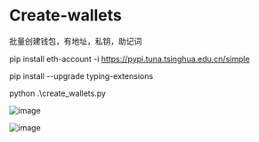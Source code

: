 # Create-wallets
批量创建钱包，有地址，私钥，助记词


pip install eth-account -i https://pypi.tuna.tsinghua.edu.cn/simple

pip install --upgrade typing-extensions

 python .\create_wallets.py

![image](https://github.com/xyyz12/Create-wallets/assets/91812763/5ec08975-dcd8-44d1-ad23-44904ed570b7)

![image](https://github.com/xyyz12/Create-wallets/assets/91812763/92863a46-567f-46e1-a69c-754a35d672b6)
